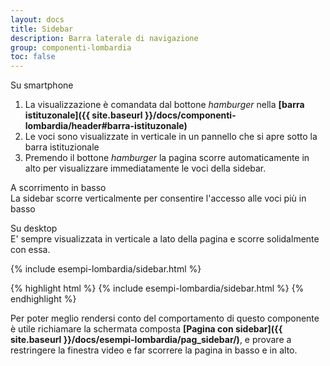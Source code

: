 ```yaml
---
layout: docs
title: Sidebar
description: Barra laterale di navigazione
group: componenti-lombardia
toc: false
---
```


Su smartphone
1. La visualizzazione è comandata dal bottone *hamburger* nella **[barra istituzonale]({{ site.baseurl }}/docs/componenti-lombardia/header#barra-istituzonale)**
2. Le voci sono visualizzate in verticale in un pannello che si apre sotto la barra istituzionale
3. Premendo il bottone *hamburger* la pagina scorre automaticamente in alto per visualizzare immediatamente le voci della sidebar.

A scorrimento in basso  
La sidebar scorre verticalmente per consentire l'accesso alle voci più in basso

Su desktop  
E' sempre visualizzata in verticale a lato della pagina e scorre solidalmente con essa.

<div class="bd-example">
  <div class="container-fluid">
    <div class="row flex-xl-nowrap">
      <div class="col-6">
        {% include esempi-lombardia/sidebar.html %}
      </div>
    </div>
  </div>
</div>

{% highlight html %}
{% include esempi-lombardia/sidebar.html %}
{% endhighlight %}

Per poter meglio rendersi conto del comportamento di questo componente è utile richiamare la schermata composta **[Pagina con sidebar]({{ site.baseurl }}/docs/esempi-lombardia/pag_sidebar/)**, e provare a restringere la finestra video e far scorrere la pagina in basso e in alto.
